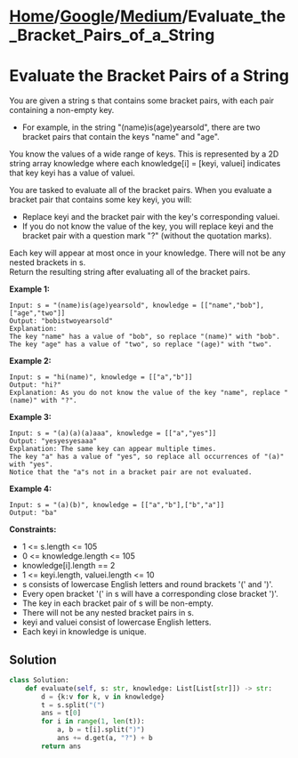 # [Home](./../..)/[Google](./..)/[Medium](./)/Evaluate_the_Bracket_Pairs_of_a_String
<h1>Evaluate the Bracket Pairs of a String</h1>

<p>
You are given a string s that contains some bracket pairs, with each pair containing a non-empty key.
</p>

- For example, in the string "(name)is(age)yearsold", there are two bracket pairs that contain the keys "name" and "age".

<p>
You know the values of a wide range of keys. This is represented by a 2D string array knowledge where each knowledge[i] = [keyi, valuei] indicates that key keyi has a value of valuei.
</p>
<p>
You are tasked to evaluate all of the bracket pairs. When you evaluate a bracket pair that contains some key keyi, you will:
</p>

- Replace keyi and the bracket pair with the key's corresponding valuei.
- If you do not know the value of the key, you will replace keyi and the bracket pair with a question mark "?" (without the quotation marks).

<p>
Each key will appear at most once in your knowledge. There will not be any nested brackets in s.
<br>
Return the resulting string after evaluating all of the bracket pairs.
</p>

<b>Example 1:</b>

    Input: s = "(name)is(age)yearsold", knowledge = [["name","bob"],["age","two"]]
    Output: "bobistwoyearsold"
    Explanation:
    The key "name" has a value of "bob", so replace "(name)" with "bob".
    The key "age" has a value of "two", so replace "(age)" with "two".

<b>Example 2:</b>    

    Input: s = "hi(name)", knowledge = [["a","b"]]
    Output: "hi?"
    Explanation: As you do not know the value of the key "name", replace "(name)" with "?".

<b>Example 3:</b>    

    Input: s = "(a)(a)(a)aaa", knowledge = [["a","yes"]]
    Output: "yesyesyesaaa"
    Explanation: The same key can appear multiple times.
    The key "a" has a value of "yes", so replace all occurrences of "(a)" with "yes".
    Notice that the "a"s not in a bracket pair are not evaluated.

<b>Example 4:</b>    

    Input: s = "(a)(b)", knowledge = [["a","b"],["b","a"]]
    Output: "ba"

<b>Constraints:</b>

- 1 <= s.length <= 105
- 0 <= knowledge.length <= 105
- knowledge[i].length == 2
- 1 <= keyi.length, valuei.length <= 10
- s consists of lowercase English letters and round brackets '(' and ')'.
- Every open bracket '(' in s will have a corresponding close bracket ')'.
- The key in each bracket pair of s will be non-empty.
- There will not be any nested bracket pairs in s.
- keyi and valuei consist of lowercase English letters.
- Each keyi in knowledge is unique.

<h2>Solution</h2>

```python
class Solution:
    def evaluate(self, s: str, knowledge: List[List[str]]) -> str:
        d = {k:v for k, v in knowledge}
        t = s.split("(")
        ans = t[0]
        for i in range(1, len(t)):
            a, b = t[i].split(")")
            ans += d.get(a, "?") + b
        return ans
```
